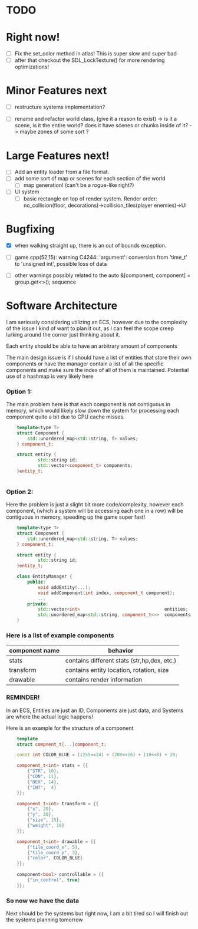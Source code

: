 # TODO

# Right now!
- [ ] Fix the set_color method in atlas! This is super slow and super bad
- [ ] after that checkout the SDL_LockTexture() for more rendering optimizations!

# Minor Features next
- [ ] restructure systems implementation?
- [ ] rename and refactor world class, (give it a reason to exist)
    -> is it a scene, is it the entire world? does it have scenes or chunks inside of it?
    -> maybe zones of some sort ?


# Large Features next!
- [ ] Add an entity loader from a file format. 
- [ ] add some sort of map or scenes for each section of the world
    - [ ] map generation! (can't be a rogue-like right?)
- [ ] UI system
    - [ ] basic rectangle on top of render system. 
        Render order: no_collision(floor, decorations)->collision_tiles(player enemies)->UI

# Bugfixing

- [x] when walking straight up, there is an out of bounds exception.
- [ ] game.cpp(52,15): warning C4244: 'argument': conversion from 'time_t' to 'unsigned int', possible loss of data
- [ ] other warnings possibly related to the auto &[component, component] = group.get<>(); sequence



# Software Architecture

I am seriously considering utilizing an ECS, however due to the complexity of the issue I kind of want 
to plan it out, as I can feel the scope creep lurking around the corner just thinking about it.

Each entity should be able to have an arbitrary amount of components


The main design issue is if I should have a list of entities that store their own components or have the manager contain
a list of all the specific components and make sure the index of all of them is maintained. Potential use of a hashmap is
very likely here

### Option 1:
The main problem here is that each component is not contiguous in memory, which would likely slow down the system
for processing each component quite a bit due to CPU cache misses.
```c++
    template<type T>
    struct Component { 
        std::unordered_map<std::string, T> values;
    } component_t;

    struct entity {
            std::string id;
            std::vector<component_t> components;
    }entity_t;
            
```

### Option 2:
Here the problem is just a slight bit more code/complexity, however each component, (which a system will be accessing each one in a row) will be contiguous in memory, speeding up the game super fast!
```c++
    template<type T>
    struct Component { 
        std::unordered_map<std::string, T> values;
    } component_t;

    struct entity {
            std::string id;
    }entity_t;

    class EntityManager {
        public:
            void addEntity(...);
            void addComponent(int index, component_t component);
            ...
        private:
            std::vector<int>                                entities;
            std::unordered_map<std::string, component_t<>>  components;
    }
``` 


### Here is a list of example components

| component name | behavior |
| --- | --- |
| stats | contains different stats (str,hp,dex, etc.) |
| transform | contains entity location, rotation, size |
| drawable | contains render information | 

### REMINDER!
In an ECS, Entities are just an ID, Components are just data,
and Systems are where the actual logic happens!

Here is an example for the structure of a component
```c++
    template
    struct compnent_t{...}component_t;

    const int COLOR_BLUE = ((255<<24) + (200<<16) + (10<<8) + 20;

    component_t<int> stats = {{
        {"STR", 10},
        {"CON", 11},
        {"DEX", 14},
        {"INT",  4}
    }};

    component_t<int> transform = {{
        {"x", 20},
        {"y", 30},
        {"size", 15},
        {"weight", 10}
    }};

    component_t<int> drawable = {{
        {"tile_coord_x", 5},
        {"tile_coord_y", 3},
        {"color", COLOR_BLUE}
    }};
    
    component<bool> controllable = {{
        {"in_control", true}
    }};

```

### So now we have the data
Next should be the systems but right now, I am a bit tired so I will
finish out the systems planning tomorrow
